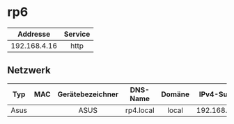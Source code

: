 # rp6

| Addresse | Service |
| :--------: | :--------: |
| 192.168.4.16 | http    |

## Netzwerk

| Typ | MAC | Gerätebezeichner | DNS-Name | Domäne | IPv4-Subnetz | IPv6-Subnetz | IPv4-Adresse | IPv6-Adresse |
| :---: | :---: | :---: | :---: | :---: | :---: | :---: | :---: | :---: |
| Asus || ASUS | rp4.local | local | 192.168.4.0/24 ||192.168.4.16||

